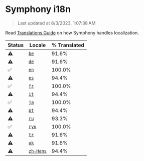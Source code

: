 # Symphony i18n

> Last updated at 8/3/2023, 1:07:38 AM

Read [Translations Guide](https://github.com/zyrouge/symphony/wiki/Translations-Guide) on how Symphony handles localization.

| Status | Locale | % Translated |
| --- | --- | --- |
| ⚠️ | [`be`](https://github.com/zyrouge/symphony/blob/main/i18n/be.toml) | 91.6% |
| ⚠️ | [`de`](https://github.com/zyrouge/symphony/blob/main/i18n/de.toml) | 91.6% |
| ✅ | [`en`](https://github.com/zyrouge/symphony/blob/main/i18n/en.toml) | 100.0% |
| ⚠️ | [`es`](https://github.com/zyrouge/symphony/blob/main/i18n/es.toml) | 94.4% |
| ✅ | [`fr`](https://github.com/zyrouge/symphony/blob/main/i18n/fr.toml) | 100.0% |
| ⚠️ | [`it`](https://github.com/zyrouge/symphony/blob/main/i18n/it.toml) | 94.4% |
| ✅ | [`ja`](https://github.com/zyrouge/symphony/blob/main/i18n/ja.toml) | 100.0% |
| ⚠️ | [`pt`](https://github.com/zyrouge/symphony/blob/main/i18n/pt.toml) | 94.4% |
| ⚠️ | [`ru`](https://github.com/zyrouge/symphony/blob/main/i18n/ru.toml) | 93.3% |
| ✅ | [`ryu`](https://github.com/zyrouge/symphony/blob/main/i18n/ryu.toml) | 100.0% |
| ⚠️ | [`tr`](https://github.com/zyrouge/symphony/blob/main/i18n/tr.toml) | 91.6% |
| ⚠️ | [`uk`](https://github.com/zyrouge/symphony/blob/main/i18n/uk.toml) | 91.6% |
| ⚠️ | [`zh-Hans`](https://github.com/zyrouge/symphony/blob/main/i18n/zh-Hans.toml) | 94.4% |